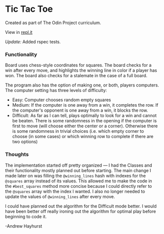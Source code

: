 # Tic Tac Toe

Created as part of The Odin Project curriculum. 

View in [repl.it](https://repl.it/@andrewjh271/tictactoe)

*Update:* Added rspec tests.

### Functionality

Board uses chess-style coordinates for squares. The board checks for a win after every move, and highlights the winning line in color if a player has won. The board also checks for a stalemate in the case of a full board.

The program also has the option of making one, or both, players computers. The computer setting has three levels of difficulty:

- Easy: Computer chooses random empty squares
- Medium: If the computer is one away from a win, it completes the row. If the computer's opponent is one away from a win, it blocks the row.
- Difficult: As far as I can tell, plays optimally to look for a win and cannot be beaten. There is some randomness in the opening if the computer is first to move (will choose either the center or a corner). Otherwise there is some randomness in trivial choices (i.e. which empty corner to choose (in some cases) or which winning row to complete if there are two options)

### Thoughts

The implementation started off pretty organized — I had the Classes and their functionality mostly planned out before starting. The main change I made later on was filling the `@winning_lines` hash with indexes for the `@squares` array instead of its values. This allowed me to make the code in the `#best_squares` method more concise because I could directly refer to the `@squares` array with the index I wanted. I also no longer needed to update the values of `@winning_lines` after every move.

I could have planned out the algorithm for the Difficult mode better. I would have been better off really ironing out the algorithm for optimal play before beginning to code it.

-Andrew Hayhurst